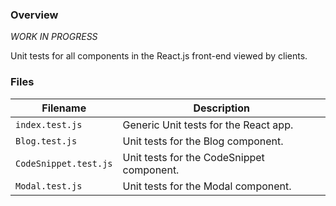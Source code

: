 ### Overview

*WORK IN PROGRESS*

Unit tests for all components in the React.js front-end viewed by clients.

### Files

| Filename              | Description                                                                |
|-----------------------|----------------------------------------------------------------------------|
| `index.test.js`       | Generic Unit tests for the React app.                                      |
| `Blog.test.js`        | Unit tests for the Blog component.                                         |
| `CodeSnippet.test.js` | Unit tests for the CodeSnippet component.                                  |
| `Modal.test.js`       | Unit tests for the Modal component.                                        |